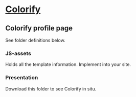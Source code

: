 # [Colorify](dat://6686cdbc698e65f49bbcb8b2bc9891e7aa2a0793d1d2008840c73b0f410f1fd7/)
## Colorify profile page
See folder definitions below.


### JS-assets
Holds all the template information. Implement into your site.


### Presentation
Download this folder to see Colorify in situ.